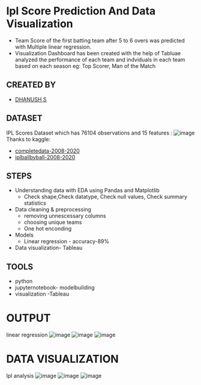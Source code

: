 
# Ipl Score Prediction And Data Visualization

- Team Score of the first batting team after 5 to 6 overs was
  predicted with Multiple linear regression.
- Visualization Dashboard has been created with the help of
  Tabluae analyzed the performance of each team and
  indviduals in each team based on each season eg: Top
  Scorer, Man of the Match

## CREATED BY

- [DHANUSH S](https://www.linkedin.com/in/dhanush-s-47b499240)

## DATASET
IPL Scores Dataset which has 76104 observations and 15 features  :
![image](https://user-images.githubusercontent.com/115776634/216761391-527f5831-63bb-49d7-820b-280da28af22c.png)
Thanks to kaggle:
- [completedata-2008-2020](https://www.kaggle.com/datasets/patrickb1912/ipl-complete-dataset-20082020?select=IPL+Matches+2008-2020.csv) 
- [iplballbyball-2008-2020](https://www.kaggle.com/datasets/patrickb1912/ipl-complete-dataset-20082020?select=IPL+Matches+2008-2020.csv)

## STEPS
* Understanding data with EDA using Pandas and Matplotlib
  * Check shape,Check datatype, Check null values, Check summary   statistics
* Data cleaning & preprocessing
  * removing unnescessary columns
  * choosing unique teams
  * One hot enconding
* Models
  * Linear regression - accuracy-89%
* Data visualization- Tableau
## TOOLS
- python
- jupyternotebook- modelbuilding
- visualization -Tableau
# OUTPUT 
  linear regression
  ![image](https://user-images.githubusercontent.com/115776634/216761171-b523a866-eecf-4997-a486-cd23cfff2690.png)
![image](https://user-images.githubusercontent.com/115776634/216761177-fbd9cb9c-16be-4719-9ab9-04e9719591a2.png)
![image](https://user-images.githubusercontent.com/115776634/216761186-cdd58ec8-4717-4950-879d-0a7789e16202.png)
# DATA VISUALIZATION
Ipl analysis
![image](https://user-images.githubusercontent.com/115776634/216761257-c96d1927-b2df-45c5-a808-8ff43fd2f9a8.png)
![image](https://user-images.githubusercontent.com/115776634/216761288-76d9571c-038f-4c08-9b13-0518efcc7ac3.png)
![image](https://user-images.githubusercontent.com/115776634/216761319-7a3ef0b5-032a-4e09-b6e1-3b63cdeeb6de.png)

